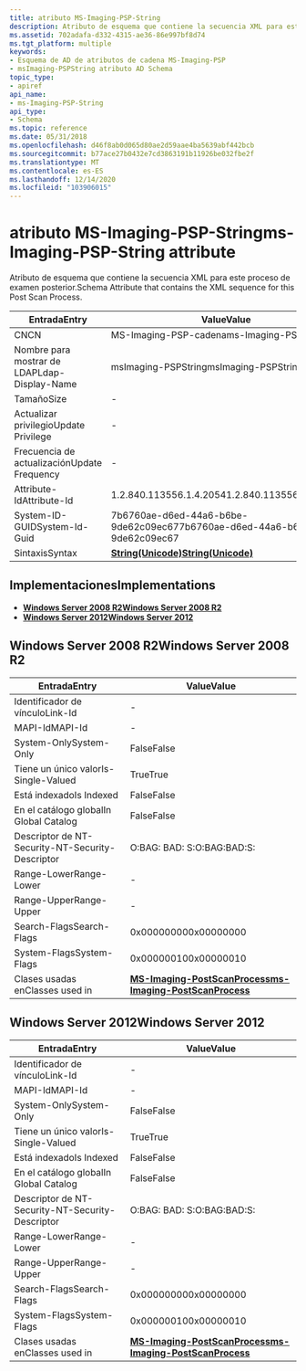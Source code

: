 ```yaml
---
title: atributo MS-Imaging-PSP-String
description: Atributo de esquema que contiene la secuencia XML para este proceso de examen posterior.
ms.assetid: 702adafa-d332-4315-ae36-86e997bf8d74
ms.tgt_platform: multiple
keywords:
- Esquema de AD de atributos de cadena MS-Imaging-PSP
- msImaging-PSPString atributo AD Schema
topic_type:
- apiref
api_name:
- ms-Imaging-PSP-String
api_type:
- Schema
ms.topic: reference
ms.date: 05/31/2018
ms.openlocfilehash: d46f8ab0d065d80ae2d59aae4ba5639abf442bcb
ms.sourcegitcommit: b77ace27b0432e7cd3863191b11926be032fbe2f
ms.translationtype: MT
ms.contentlocale: es-ES
ms.lasthandoff: 12/14/2020
ms.locfileid: "103906015"
---
```

# <a name="ms-imaging-psp-string-attribute"></a><span data-ttu-id="a0b2e-105">atributo MS-Imaging-PSP-String</span><span class="sxs-lookup"><span data-stu-id="a0b2e-105">ms-Imaging-PSP-String attribute</span></span>

<span data-ttu-id="a0b2e-106">Atributo de esquema que contiene la secuencia XML para este proceso de examen posterior.</span><span class="sxs-lookup"><span data-stu-id="a0b2e-106">Schema Attribute that contains the XML sequence for this Post Scan Process.</span></span>



| <span data-ttu-id="a0b2e-107">Entrada</span><span class="sxs-lookup"><span data-stu-id="a0b2e-107">Entry</span></span> | <span data-ttu-id="a0b2e-108">Value</span><span class="sxs-lookup"><span data-stu-id="a0b2e-108">Value</span></span> |
|-------------------|---------------------------------------------|
| <span data-ttu-id="a0b2e-109">CN</span><span class="sxs-lookup"><span data-stu-id="a0b2e-109">CN</span></span>                | <span data-ttu-id="a0b2e-110">MS-Imaging-PSP-cadena</span><span class="sxs-lookup"><span data-stu-id="a0b2e-110">ms-Imaging-PSP-String</span></span>                       |
| <span data-ttu-id="a0b2e-111">Nombre para mostrar de LDAP</span><span class="sxs-lookup"><span data-stu-id="a0b2e-111">Ldap-Display-Name</span></span> | <span data-ttu-id="a0b2e-112">msImaging-PSPString</span><span class="sxs-lookup"><span data-stu-id="a0b2e-112">msImaging-PSPString</span></span>                         |
| <span data-ttu-id="a0b2e-113">Tamaño</span><span class="sxs-lookup"><span data-stu-id="a0b2e-113">Size</span></span>              | \-                                          |
| <span data-ttu-id="a0b2e-114">Actualizar privilegio</span><span class="sxs-lookup"><span data-stu-id="a0b2e-114">Update Privilege</span></span>  | \-                                          |
| <span data-ttu-id="a0b2e-115">Frecuencia de actualización</span><span class="sxs-lookup"><span data-stu-id="a0b2e-115">Update Frequency</span></span>  | \-                                          |
| <span data-ttu-id="a0b2e-116">Attribute-Id</span><span class="sxs-lookup"><span data-stu-id="a0b2e-116">Attribute-Id</span></span>      | <span data-ttu-id="a0b2e-117">1.2.840.113556.1.4.2054</span><span class="sxs-lookup"><span data-stu-id="a0b2e-117">1.2.840.113556.1.4.2054</span></span>                     |
| <span data-ttu-id="a0b2e-118">System-ID-GUID</span><span class="sxs-lookup"><span data-stu-id="a0b2e-118">System-Id-Guid</span></span>    | <span data-ttu-id="a0b2e-119">7b6760ae-d6ed-44a6-b6be-9de62c09ec67</span><span class="sxs-lookup"><span data-stu-id="a0b2e-119">7b6760ae-d6ed-44a6-b6be-9de62c09ec67</span></span>        |
| <span data-ttu-id="a0b2e-120">Sintaxis</span><span class="sxs-lookup"><span data-stu-id="a0b2e-120">Syntax</span></span>            | [<span data-ttu-id="a0b2e-121">**String(Unicode)**</span><span class="sxs-lookup"><span data-stu-id="a0b2e-121">**String(Unicode)**</span></span>](s-string-unicode.md) |



## <a name="implementations"></a><span data-ttu-id="a0b2e-122">Implementaciones</span><span class="sxs-lookup"><span data-stu-id="a0b2e-122">Implementations</span></span>

-   [<span data-ttu-id="a0b2e-123">**Windows Server 2008 R2**</span><span class="sxs-lookup"><span data-stu-id="a0b2e-123">**Windows Server 2008 R2**</span></span>](#windows-server-2008-r2)
-   [<span data-ttu-id="a0b2e-124">**Windows Server 2012**</span><span class="sxs-lookup"><span data-stu-id="a0b2e-124">**Windows Server 2012**</span></span>](#windows-server-2012)

## <a name="windows-server-2008-r2"></a><span data-ttu-id="a0b2e-125">Windows Server 2008 R2</span><span class="sxs-lookup"><span data-stu-id="a0b2e-125">Windows Server 2008 R2</span></span>



| <span data-ttu-id="a0b2e-126">Entrada</span><span class="sxs-lookup"><span data-stu-id="a0b2e-126">Entry</span></span> | <span data-ttu-id="a0b2e-127">Value</span><span class="sxs-lookup"><span data-stu-id="a0b2e-127">Value</span></span> |
|------------------------|------------------------------------------------------------------------------|
| <span data-ttu-id="a0b2e-128">Identificador de vínculo</span><span class="sxs-lookup"><span data-stu-id="a0b2e-128">Link-Id</span></span>                | \-                                                                           |
| <span data-ttu-id="a0b2e-129">MAPI-Id</span><span class="sxs-lookup"><span data-stu-id="a0b2e-129">MAPI-Id</span></span>                | \-                                                                           |
| <span data-ttu-id="a0b2e-130">System-Only</span><span class="sxs-lookup"><span data-stu-id="a0b2e-130">System-Only</span></span>            | <span data-ttu-id="a0b2e-131">False</span><span class="sxs-lookup"><span data-stu-id="a0b2e-131">False</span></span>                                                                        |
| <span data-ttu-id="a0b2e-132">Tiene un único valor</span><span class="sxs-lookup"><span data-stu-id="a0b2e-132">Is-Single-Valued</span></span>       | <span data-ttu-id="a0b2e-133">True</span><span class="sxs-lookup"><span data-stu-id="a0b2e-133">True</span></span>                                                                         |
| <span data-ttu-id="a0b2e-134">Está indexado</span><span class="sxs-lookup"><span data-stu-id="a0b2e-134">Is Indexed</span></span>             | <span data-ttu-id="a0b2e-135">False</span><span class="sxs-lookup"><span data-stu-id="a0b2e-135">False</span></span>                                                                        |
| <span data-ttu-id="a0b2e-136">En el catálogo global</span><span class="sxs-lookup"><span data-stu-id="a0b2e-136">In Global Catalog</span></span>      | <span data-ttu-id="a0b2e-137">False</span><span class="sxs-lookup"><span data-stu-id="a0b2e-137">False</span></span>                                                                        |
| <span data-ttu-id="a0b2e-138">Descriptor de NT-Security-</span><span class="sxs-lookup"><span data-stu-id="a0b2e-138">NT-Security-Descriptor</span></span> | <span data-ttu-id="a0b2e-139">O:BAG: BAD: S:</span><span class="sxs-lookup"><span data-stu-id="a0b2e-139">O:BAG:BAD:S:</span></span>                                                                 |
| <span data-ttu-id="a0b2e-140">Range-Lower</span><span class="sxs-lookup"><span data-stu-id="a0b2e-140">Range-Lower</span></span>            | \-                                                                           |
| <span data-ttu-id="a0b2e-141">Range-Upper</span><span class="sxs-lookup"><span data-stu-id="a0b2e-141">Range-Upper</span></span>            | \-                                                                           |
| <span data-ttu-id="a0b2e-142">Search-Flags</span><span class="sxs-lookup"><span data-stu-id="a0b2e-142">Search-Flags</span></span>           | <span data-ttu-id="a0b2e-143">0x00000000</span><span class="sxs-lookup"><span data-stu-id="a0b2e-143">0x00000000</span></span>                                                                   |
| <span data-ttu-id="a0b2e-144">System-Flags</span><span class="sxs-lookup"><span data-stu-id="a0b2e-144">System-Flags</span></span>           | <span data-ttu-id="a0b2e-145">0x00000010</span><span class="sxs-lookup"><span data-stu-id="a0b2e-145">0x00000010</span></span>                                                                   |
| <span data-ttu-id="a0b2e-146">Clases usadas en</span><span class="sxs-lookup"><span data-stu-id="a0b2e-146">Classes used in</span></span>        | [<span data-ttu-id="a0b2e-147">**MS-Imaging-PostScanProcess**</span><span class="sxs-lookup"><span data-stu-id="a0b2e-147">**ms-Imaging-PostScanProcess**</span></span>](c-msimaging-postscanprocess.md)<br/> |



## <a name="windows-server-2012"></a><span data-ttu-id="a0b2e-148">Windows Server 2012</span><span class="sxs-lookup"><span data-stu-id="a0b2e-148">Windows Server 2012</span></span>



| <span data-ttu-id="a0b2e-149">Entrada</span><span class="sxs-lookup"><span data-stu-id="a0b2e-149">Entry</span></span> | <span data-ttu-id="a0b2e-150">Value</span><span class="sxs-lookup"><span data-stu-id="a0b2e-150">Value</span></span> |
|------------------------|------------------------------------------------------------------------------|
| <span data-ttu-id="a0b2e-151">Identificador de vínculo</span><span class="sxs-lookup"><span data-stu-id="a0b2e-151">Link-Id</span></span>                | \-                                                                           |
| <span data-ttu-id="a0b2e-152">MAPI-Id</span><span class="sxs-lookup"><span data-stu-id="a0b2e-152">MAPI-Id</span></span>                | \-                                                                           |
| <span data-ttu-id="a0b2e-153">System-Only</span><span class="sxs-lookup"><span data-stu-id="a0b2e-153">System-Only</span></span>            | <span data-ttu-id="a0b2e-154">False</span><span class="sxs-lookup"><span data-stu-id="a0b2e-154">False</span></span>                                                                        |
| <span data-ttu-id="a0b2e-155">Tiene un único valor</span><span class="sxs-lookup"><span data-stu-id="a0b2e-155">Is-Single-Valued</span></span>       | <span data-ttu-id="a0b2e-156">True</span><span class="sxs-lookup"><span data-stu-id="a0b2e-156">True</span></span>                                                                         |
| <span data-ttu-id="a0b2e-157">Está indexado</span><span class="sxs-lookup"><span data-stu-id="a0b2e-157">Is Indexed</span></span>             | <span data-ttu-id="a0b2e-158">False</span><span class="sxs-lookup"><span data-stu-id="a0b2e-158">False</span></span>                                                                        |
| <span data-ttu-id="a0b2e-159">En el catálogo global</span><span class="sxs-lookup"><span data-stu-id="a0b2e-159">In Global Catalog</span></span>      | <span data-ttu-id="a0b2e-160">False</span><span class="sxs-lookup"><span data-stu-id="a0b2e-160">False</span></span>                                                                        |
| <span data-ttu-id="a0b2e-161">Descriptor de NT-Security-</span><span class="sxs-lookup"><span data-stu-id="a0b2e-161">NT-Security-Descriptor</span></span> | <span data-ttu-id="a0b2e-162">O:BAG: BAD: S:</span><span class="sxs-lookup"><span data-stu-id="a0b2e-162">O:BAG:BAD:S:</span></span>                                                                 |
| <span data-ttu-id="a0b2e-163">Range-Lower</span><span class="sxs-lookup"><span data-stu-id="a0b2e-163">Range-Lower</span></span>            | \-                                                                           |
| <span data-ttu-id="a0b2e-164">Range-Upper</span><span class="sxs-lookup"><span data-stu-id="a0b2e-164">Range-Upper</span></span>            | \-                                                                           |
| <span data-ttu-id="a0b2e-165">Search-Flags</span><span class="sxs-lookup"><span data-stu-id="a0b2e-165">Search-Flags</span></span>           | <span data-ttu-id="a0b2e-166">0x00000000</span><span class="sxs-lookup"><span data-stu-id="a0b2e-166">0x00000000</span></span>                                                                   |
| <span data-ttu-id="a0b2e-167">System-Flags</span><span class="sxs-lookup"><span data-stu-id="a0b2e-167">System-Flags</span></span>           | <span data-ttu-id="a0b2e-168">0x00000010</span><span class="sxs-lookup"><span data-stu-id="a0b2e-168">0x00000010</span></span>                                                                   |
| <span data-ttu-id="a0b2e-169">Clases usadas en</span><span class="sxs-lookup"><span data-stu-id="a0b2e-169">Classes used in</span></span>        | [<span data-ttu-id="a0b2e-170">**MS-Imaging-PostScanProcess**</span><span class="sxs-lookup"><span data-stu-id="a0b2e-170">**ms-Imaging-PostScanProcess**</span></span>](c-msimaging-postscanprocess.md)<br/> |



 

 





